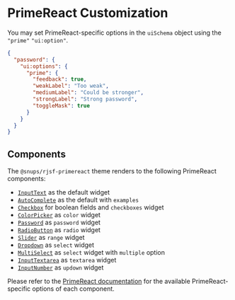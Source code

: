 # PrimeReact Customization

You may set PrimeReact-specific options in the `uiSchema` object using the `"prime"` `"ui:option"`.

```json
{
  "password": {
    "ui:options": {
      "prime": {
        "feedback": true,
        "weakLabel": "Too weak",
        "mediumLabel": "Could be stronger",
        "strongLabel": "Strong password",
        "toggleMask": true
      }
    }
  }
}
```

## Components

The `@snups/rjsf-primereact` theme renders to the following PrimeReact components:

- [`InputText`](https://primereact.org/inputtext/) as the default widget
- [`AutoComplete`](https://primereact.org/autocomplete/) as the default with `examples`
- [`Checkbox`](https://primereact.org/checkbox/) for boolean fields and `checkboxes` widget
- [`ColorPicker`](https://primereact.org/colorpicker/) as `color` widget
- [`Password`](https://primereact.org/password/) as `password` widget
- [`RadioButton`](https://primereact.org/radiobutton/) as `radio` widget
- [`Slider`](https://primereact.org/slider/) as `range` widget
- [`Dropdown`](https://primereact.org/dropdown/) as `select` widget
- [`MultiSelect`](https://primereact.org/multiselect/) as `select` widget with `multiple` option
- [`InputTextarea`](https://primereact.org/inputtextarea/) as `textarea` widget
- [`InputNumber`](https://primereact.org/inputnumber/) as `updown` widget

Please refer to the [PrimeReact documentation](https://primereact.org/) for the available PrimeReact-specific options
of each component.

